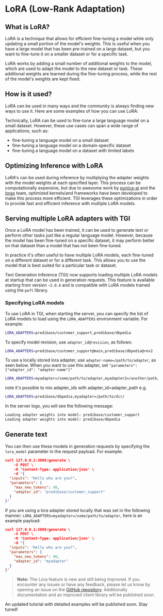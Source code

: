 # LoRA (Low-Rank Adaptation)

## What is LoRA?

LoRA is a technique that allows for efficient fine-tuning a model while only updating a small portion of the model's weights. This is useful when you have a large model that has been pre-trained on a large dataset, but you want to fine-tune it on a smaller dataset or for a specific task.

LoRA works by adding a small number of additional weights to the model, which are used to adapt the model to the new dataset or task. These additional weights are learned during the fine-tuning process, while the rest of the model's weights are kept fixed.

## How is it used?

LoRA can be used in many ways and the community is always finding new ways to use it. Here are some examples of how you can use LoRA:

Technically, LoRA can be used to fine-tune a large language model on a small dataset. However, these use cases can span a wide range of applications, such as:

- fine-tuning a language model on a small dataset
- fine-tuning a language model on a domain-specific dataset
- fine-tuning a language model on a dataset with limited labels

## Optimizing Inference with LoRA

LoRA's can be used during inference by multiplying the adapter weights with the model weights at each specified layer. This process can be computationally expensive, but due to awesome work by [punica-ai](https://github.com/punica-ai/punica) and the [lorax](https://github.com/predibase/lorax) team, optimized kernels/and frameworks have been developed to make this process more efficient. TGI leverages these optimizations in order to provide fast and efficient inference with multiple LoRA models.

## Serving multiple LoRA adapters with TGI

Once a LoRA model has been trained, it can be used to generate text or perform other tasks just like a regular language model. However, because the model has been fine-tuned on a specific dataset, it may perform better on that dataset than a model that has not been fine-tuned.

In practice it's often useful to have multiple LoRA models, each fine-tuned on a different dataset or for a different task. This allows you to use the model that is best suited for a particular task or dataset.

Text Generation Inference (TGI) now supports loading multiple LoRA models at startup that can be used in generation requests. This feature is available starting from version `~2.0.6` and is compatible with LoRA models trained using the `peft` library.

### Specifying LoRA models

To use LoRA in TGI, when starting the server, you can specify the list of LoRA models to load using the `LORA_ADAPTERS` environment variable. For example:

```bash
LORA_ADAPTERS=predibase/customer_support,predibase/dbpedia
```

To specify model revision, use `adapter_id@revision`, as follows:

```bash
LORA_ADAPTERS=predibase/customer_support@main,predibase/dbpedia@rev2
```

To use a locally stored lora adapter, use `adapter-name=/path/to/adapter`, as seen below. When you want to use this adapter, set `"parameters": {"adapter_id": "adapter-name"}"`

```bash
LORA_ADAPTERS=myadapter=/some/path/to/adapter,myadapter2=/another/path/to/adapter
```

note it's possible to mix adapter_ids with adapter_id=adapter_path e.g.

```bash
LORA_ADAPTERS=predibase/dbpedia,myadapter=/path/to/dir/
```

In the server logs, you will see the following message:

```txt
Loading adapter weights into model: predibase/customer_support
Loading adapter weights into model: predibase/dbpedia
```

## Generate text

You can then use these models in generation requests by specifying the `lora_model` parameter in the request payload. For example:

```json
curl 127.0.0.1:3000/generate \
    -X POST \
    -H 'Content-Type: application/json' \
    -d '{
  "inputs": "Hello who are you?",
  "parameters": {
    "max_new_tokens": 40,
    "adapter_id": "predibase/customer_support"
  }
}'
```

If you are using a lora adapter stored locally that was set in the following manner: `LORA_ADAPTERS=myadapter=/some/path/to/adapter`, here is an example payload:

```json
curl 127.0.0.1:3000/generate \
    -X POST \
    -H 'Content-Type: application/json' \
    -d '{
  "inputs": "Hello who are you?",
  "parameters": {
    "max_new_tokens": 40,
    "adapter_id": "myadapter"
  }
}'
```


> **Note:** The Lora feature is new and still being improved. If you encounter any issues or have any feedback, please let us know by opening an issue on the [GitHub repository](https://github.com/huggingface/text-generation-inference/issues/new/choose). Additionally documentation and an improved client library will be published soon.

An updated tutorial with detailed examples will be published soon. Stay tuned!
